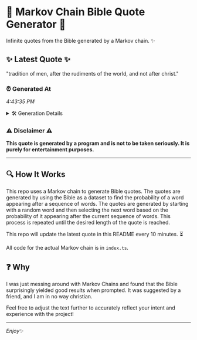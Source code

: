 # 📖 Markov Chain Bible Quote Generator 📖

Infinite quotes from the Bible generated by a Markov chain. ✨

## ✨ Latest Quote ✨
"tradition of men, after the rudiments of the world, and not after christ."

### ⏰ Generated At
*4:43:35 PM*

<details>
    <summary>🛠️ Generation Details</summary>
    <p>
        <strong>🌱 Seed:</strong> tradition<br>
        <strong>🔄 Iterations:</strong> 12<br>
        <strong>📜 Context History:</strong><br>[ tradition ]: of<br>[ tradition, of ]: men,<br>[ tradition, of, men, ]: after<br>[ tradition, of, men,, after ]: the<br>[ tradition, of, men,, after, the ]: rudiments<br>[ tradition, of, men,, after, the, rudiments ]: of<br>[ of, men,, after, the, rudiments, of ]: the<br>[ men,, after, the, rudiments, of, the ]: world,<br>[ after, the, rudiments, of, the, world, ]: and<br>[ the, rudiments, of, the, world,, and ]: not<br>[ rudiments, of, the, world,, and, not ]: after<br>[ of, the, world,, and, not, after ]: christ.<br>
    </p>
</details>

### ⚠️ Disclaimer ⚠️
**This quote is generated by a program and is not to be taken seriously. It is purely for entertainment purposes.**

---

## 🔍 How It Works

This repo uses a Markov chain to generate Bible quotes. The quotes are generated by using the Bible as a dataset to find the probability of a word appearing after a sequence of words. The quotes are generated by starting with a random word and then selecting the next word based on the probability of it appearing after the current sequence of words. This process is repeated until the desired length of the quote is reached.

This repo will update the latest quote in this README every 10 minutes. ⏳

All code for the actual Markov chain is in `index.ts`.

## ❓ Why

I was just messing around with Markov Chains and found that the Bible surprisingly yielded good results when prompted. 
It was suggested by a friend, and I am in no way christian.

Feel free to adjust the text further to accurately reflect your intent and experience with the project!

---

*Enjoy*✨
